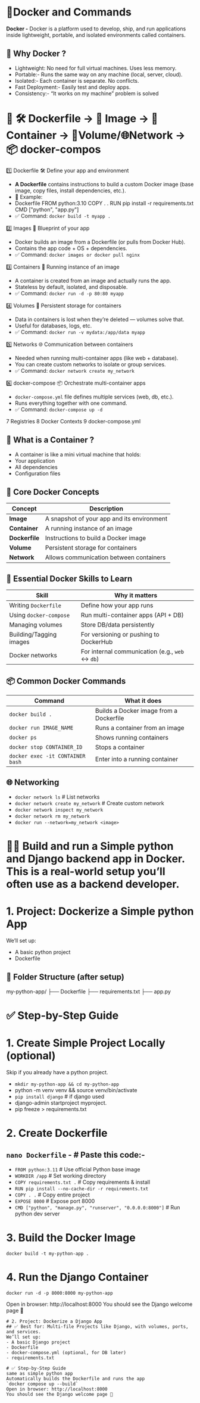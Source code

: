 # 🐳Docker and Commands
**Docker -** Docker is a platform used to develop, ship, and run applications inside lightweight, portable, and isolated environments called containers.

## 🧠 Why Docker ?
- Lightweight: No need for full virtual machines. Uses less memory.
- Portable:- Runs the same way on any machine (local, server, cloud).
- Isolated:- Each container is separate. No conflicts.
- Fast Deployment:- Easily test and deploy apps.
- Consistency:- “It works on my machine” problem is solved

# 🐳  🛠️ Dockerfile → 🧱 Image → 🚢 Container → 📁Volume/🌐Network → 📦 docker-compos


1️⃣ Dockerfile
🛠️ Define your app and environment
- **A Dockerfile** contains instructions to build a custom Docker image (base image, copy files, install dependencies, etc.).
- 📄 Example:
- Dockerfile
FROM python:3.10
COPY . .
RUN pip install -r requirements.txt
CMD ["python", "app.py"]
- ✅ Command: `docker build -t myapp .`


2️⃣ Images
🧱 Blueprint of your app
- Docker builds an image from a Dockerfile (or pulls from Docker Hub).
- Contains the app code + OS + dependencies.
- ✅ Command: `docker images or docker pull nginx`

3️⃣ Containers
🚢 Running instance of an image
- A container is created from an image and actually runs the app.
- Stateless by default, isolated, and disposable.
- ✅ Command: `docker run -d -p 80:80 myapp`

4️⃣ Volumes
📁 Persistent storage for containers
- Data in containers is lost when they’re deleted — volumes solve that.
- Useful for databases, logs, etc.
- ✅ Command: `docker run -v mydata:/app/data myapp`

5️⃣ Networks
🌐 Communication between containers
- Needed when running multi-container apps (like web + database).
- You can create custom networks to isolate or group services.
- ✅ Command: `docker network create my_network`


6️⃣ docker-compose
📦 Orchestrate multi-container apps
- `docker-compose.yml` file defines multiple services (web, db, etc.).
- Runs everything together with one command.
- ✅ Command: `docker-compose up -d`

7 Registries
8 Docker Contexts
9 docker-compose.yml
  
## 🚢 What is a Container ?
- A container is like a mini virtual machine that holds:
- Your application
- All dependencies
- Configuration files

## 📘 Core Docker Concepts
| Concept        | Description                                |
| -------------- | ------------------------------------------ |
| **Image**      | A snapshot of your app and its environment |
| **Container**  | A running instance of an image             |
| **Dockerfile** | Instructions to build a Docker image       |
| **Volume**     | Persistent storage for containers          |
| **Network**    | Allows communication between containers    |


## 🔁 Essential Docker Skills to Learn
| Skill                   | Why it matters                                  |
| ----------------------- | ----------------------------------------------- |
| Writing `Dockerfile`    | Define how your app runs                        |
| Using `docker-compose`  | Run multi-container apps (API + DB)             |
| Managing volumes        | Store DB/data persistently                      |
| Building/Tagging images | For versioning or pushing to DockerHub          |
| Docker networks         | For internal communication (e.g., `web` ↔ `db`) |


## 📦 Common Docker Commands
| Command                          | What it does                            |
| -------------------------------- | --------------------------------------- |
| `docker build .`                 | Builds a Docker image from a Dockerfile |
| `docker run IMAGE_NAME`          | Runs a container from an image          |
| `docker ps`                      | Shows running containers                |
| `docker stop CONTAINER_ID`       | Stops a container                       |
| `docker exec -it CONTAINER bash` | Enter into a running container          |

## 🌐 Networking
- `docker network ls`                           # List networks
- `docker network create my_network`            # Create custom network
- `docker network inspect my_network`
- `docker network rm my_network`
- `docker run --network=my_network <image>`




# 🔧🐳 Build and run a Simple python and Django backend app in Docker. This is a real-world setup you’ll often use as a backend developer.
# 1. Project: Dockerize a Simple python App
We’ll set up:
- A basic python project
- Dockerfile

## 📁 Folder Structure (after setup)
my-python-app/
├── Dockerfile
├── requirements.txt
├── app.py


# ✅ Step-by-Step Guide
# 1. Create Simple Project Locally (optional)
Skip if you already have a python project.

- `mkdir my-python-app && cd my-python-app`
- python -m venv venv && source venv/bin/activate
- `pip install django`  # if django used
- django-admin startproject myproject.
- pip freeze > requirements.txt

# 2. Create Dockerfile  
## `nano Dockerfile`  - #  Paste this code:-
- `FROM python:3.11`   # Use official Python base image
- `WORKDIR /app`   # Set working directory
- `COPY requirements.txt .`   # Copy requirements & install
- `RUN pip install --no-cache-dir -r requirements.txt`
- `COPY . .`    # Copy entire project
- `EXPOSE 8000`    # Expose port 8000
- `CMD ["python", "manage.py", "runserver", "0.0.0.0:8000"]`   # Run python dev server


# 3. Build the Docker Image
`docker build -t my-python-app .`

# 4. Run the Django Container
`docker run -d -p 8000:8000 my-python-app`

Open in browser: http://localhost:8000
You should see the Django welcome page 🎉

```
# 2. Project: Dockerize a Django App
## ✅ Best for: Multi-file Projects like Django, with volumes, ports, and services.
We’ll set up:
- A basic Django project
- Dockerfile
- docker-compose.yml (optional, for DB later)
- requirements.txt

# ✅ Step-by-Step Guide
same as simple python app
Automatically builds the Dockerfile and runs the app
`docker compose up --build`
Open in browser: http://localhost:8000
You should see the Django welcome page 🎉
```




